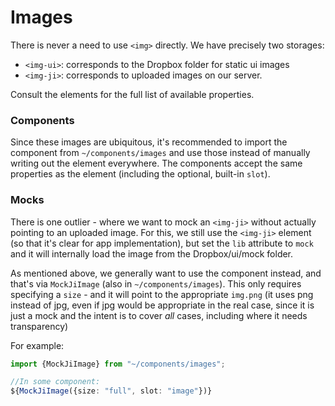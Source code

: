 # Images

There is never a need to use `<img>` directly. We have precisely two storages:

* `<img-ui>`: corresponds to the Dropbox folder for static ui images
* `<img-ji>`: corresponds to uploaded images on our server.

Consult the elements for the full list of available properties.

### Components

Since these images are ubiquitous, it's recommended to import the component from `~/components/images` and use those instead of manually writing out the element everywhere. The components accept the same properties as the element (including the optional, built-in `slot`).

### Mocks

There is one outlier - where we want to mock an `<img-ji>` without actually pointing to an uploaded image.
For this, we still use the `<img-ji>` element (so that it's clear for app implementation), but set the `lib` attribute to `mock` and it will internally load the image from the Dropbox/ui/mock folder.

As mentioned above, we generally want to use the component instead, and that's via `MockJiImage` (also in `~/components/images`). This only requires specifying a `size` - and it will point to the appropriate `img.png` (it uses png instead of jpg, even if jpg would be appropriate in the real case, since it is just a mock and the intent is to cover _all_ cases, including where it needs transparency)

For example:

```typescript
import {MockJiImage} from "~/components/images";

//In some component:
${MockJiImage({size: "full", slot: "image"})}
```